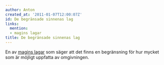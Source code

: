 ```yaml
---
author: Anton
created_at: '2011-01-07T12:00:07Z'
id: De begränsade sinnenas lag
links:
  mention:
  - magins lagar
title: De begränsade sinnenas lag
---
```


En av [magins lagar] som säger att det finns en begränsning för hur mycket som är möjligt uppfatta
av omgivningen.

  [magins lagar]: magins_lagar
